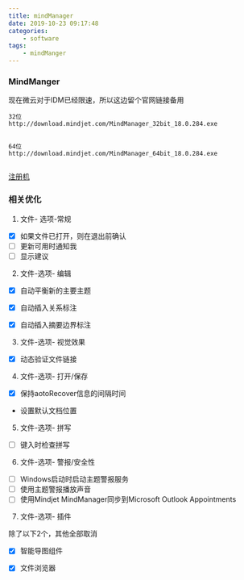 ```yaml
---
title: mindManager
date: 2019-10-23 09:17:48
categories:
	- software
tags:
	- mindManger
---
```


### MindManger

现在微云对于IDM已经限速，所以这边留个官网链接备用

```
32位
http://download.mindjet.com/MindManager_32bit_18.0.284.exe


64位
http://download.mindjet.com/MindManager_64bit_18.0.284.exe


```

[注册机](https://share.weiyun.com/5aFK9MU)

###  相关优化

1. 文件- 选项-常规

- [x] 如果文件已打开，则在退出前确认
- [ ] 更新可用时通知我
- [ ] 显示建议

2.  文件-选项- 编辑

- [x] 自动平衡新的主要主题
- [x] 自动插入关系标注
- [x] 自动插入摘要边界标注


3.  文件-选项- 视觉效果

- [x] 动态验证文件链接


4.  文件-选项- 打开/保存
- [x] 保持aotoRecover信息的间隔时间
- 设置默认文档位置

5.  文件-选项- 拼写
- [ ] 键入时检查拼写


6.  文件-选项- 警报/安全性

- [ ] Windows启动时启动主题警报服务
- [ ] 使用主题警报播放声音
- [ ] 使用Mindjet MindManager同步到Microsoft Outlook Appointments

7. 文件-选项- 插件

除了以下2个，其他全部取消
- [x] 智能导图组件
- [x] 文件浏览器

